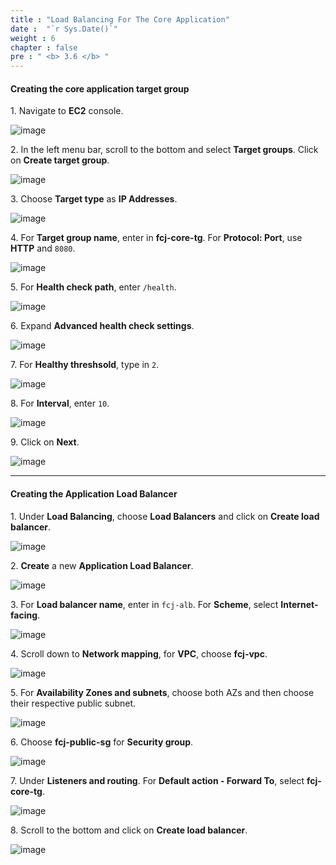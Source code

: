 ```yaml
---
title : "Load Balancing For The Core Application"
date :  "`r Sys.Date()`" 
weight : 6
chapter : false
pre : " <b> 3.6 </b> "
---
```


#### Creating the core application target group

1\. Navigate to **EC2** console.

![image](/images/3.6/Group56.png)

2\. In the left menu bar, scroll to the bottom and select **Target groups**. Click on **Create target group**.

![image](/images/3.6/Group63.png)

3\. Choose **Target type** as **IP Addresses**.

![image](/images/3.6/Group64.png)

4\. For **Target group name**, enter in **fcj-core-tg**. For **Protocol: Port**, use **HTTP** and `8080`.

![image](/images/3.6/Group65.png)

5\. For **Health check path**, enter `/health`.

![image](/images/3.6/Group182.png)

6\. Expand **Advanced health check settings**.

![image](/images/3.6/Group66.png)

7\. For **Healthy threshsold**, type in `2`.

![image](/images/3.6/Group67.png)

8\. For **Interval**, enter `10`.

![image](/images/3.6/Group69.png)

9\. Click on **Next**.

![image](/images/3.6/Group68.png)

___

#### Creating the Application Load Balancer

1\. Under **Load Balancing**, choose **Load Balancers** and click on **Create load balancer**.

![image](/images/3.6/Group57.png)

2\. **Create** a new **Application Load Balancer**.

![image](/images/3.6/Group58.png)

3\. For **Load balancer name**, enter in `fcj-alb`. For **Scheme**, select **Internet-facing**.

![image](/images/3.6/Group59.png)

4\. Scroll down to **Network mapping**, for **VPC**, choose **fcj-vpc**.

![image](/images/3.6/Group60.png)

5\. For **Availability Zones and subnets**, choose both AZs and then choose their respective public subnet.

![image](/images/3.6/Group61.png)

6\. Choose **fcj-public-sg** for **Security group**.

![image](/images/3.6/Group62.png)

7\. Under **Listeners and routing**. For **Default action - Forward To**, select **fcj-core-tg**.

![image](/images/3.6/Group70.png)

8\. Scroll to the bottom and click on **Create load balancer**. 

![image](/images/3.6/Group71.png)